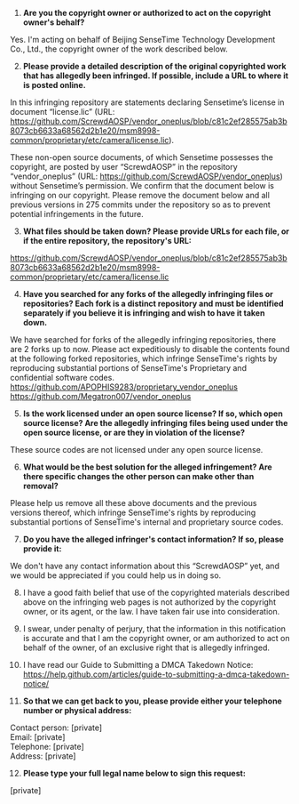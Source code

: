 1. **Are you the copyright owner or authorized to act on the copyright owner's behalf?**  

Yes. I'm acting on behalf of Beijing SenseTime Technology Development Co., Ltd., the copyright owner of the work described below.

2. **Please provide a detailed description of the original copyrighted work that has allegedly been infringed. If possible, include a URL to where it is posted online.**  

In this infringing repository are statements declaring Sensetime’s license in document “license.lic” (URL: https://github.com/ScrewdAOSP/vendor_oneplus/blob/c81c2ef285575ab3b8073cb6633a68562d2b1e20/msm8998-common/proprietary/etc/camera/license.lic).

These non-open source documents, of which Sensetime possesses the copyright, are posted by user “ScrewdAOSP” in the repository “vendor_oneplus” (URL: https://github.com/ScrewdAOSP/vendor_oneplus) without Sensetime’s permission. We confirm that the document below is infringing on our copyright. Please remove the document below and all previous versions in 275 commits under the repository so as to prevent potential infringements in the future.

3. **What files should be taken down? Please provide URLs for each file, or if the entire repository, the repository's URL:**  

https://github.com/ScrewdAOSP/vendor_oneplus/blob/c81c2ef285575ab3b8073cb6633a68562d2b1e20/msm8998-common/proprietary/etc/camera/license.lic

4. **Have you searched for any forks of the allegedly infringing files or repositories? Each fork is a distinct repository and must be identified separately if you believe it is infringing and wish to have it taken down.**  

We have searched for forks of the allegedly infringing repositories, there are 2 forks up to now. Please act expeditiously to disable the contents found at the following forked repositories, which infringe SenseTime's rights by reproducing substantial portions of SenseTime's Proprietary and confidential software codes.
https://github.com/APOPHIS9283/proprietary_vendor_oneplus  
https://github.com/Megatron007/vendor_oneplus  

5. **Is the work licensed under an open source license? If so, which open source license? Are the allegedly infringing files being used under the open source license, or are they in violation of the license?**  

These source codes are not licensed under any open source license.

6. **What would be the best solution for the alleged infringement? Are there specific changes the other person can make other than removal?**  

Please help us remove all these above documents and the previous versions thereof, which infringe SenseTime's rights by reproducing substantial portions of SenseTime's internal and proprietary source codes.

7. **Do you have the alleged infringer's contact information? If so, please provide it:**  

We don't have any contact information about this “ScrewdAOSP” yet, and we would be appreciated if you could help us in doing so.

8. I have a good faith belief that use of the copyrighted materials described above on the infringing web pages is not authorized by the copyright owner, or its agent, or the law. I have taken fair use into consideration.

9. I swear, under penalty of perjury, that the information in this notification is accurate and that I am the copyright owner, or am authorized to act on behalf of the owner, of an exclusive right that is allegedly infringed.

10. I have read our Guide to Submitting a DMCA Takedown Notice: https://help.github.com/articles/guide-to-submitting-a-dmca-takedown-notice/

11. **So that we can get back to you, please provide either your telephone number or physical address:**

Contact person: [private]  
Email: [private]  
Telephone: [private]  
Address: [private]  

12. **Please type your full legal name below to sign this request:**  

[private]  
